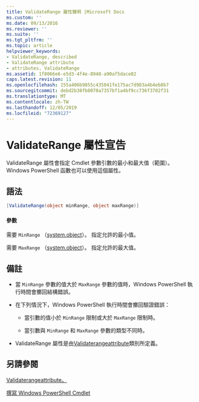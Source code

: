 ```yaml
---
title: ValidateRange 屬性聲明 |Microsoft Docs
ms.custom: ''
ms.date: 09/13/2016
ms.reviewer: ''
ms.suite: ''
ms.tgt_pltfrm: ''
ms.topic: article
helpviewer_keywords:
- ValidateRange, described
- ValidateRange attribute
- attributes, ValidateRange
ms.assetid: 1f8066e6-e5d3-4f4e-8948-a90af5dace82
caps.latest.revision: 11
ms.openlocfilehash: 155a406b9855c435041fe175ac7d983a4b4eb8b7
ms.sourcegitcommit: debd2b38fb8070a7357bf1a4bf9cc736f3702f31
ms.translationtype: MT
ms.contentlocale: zh-TW
ms.lasthandoff: 12/05/2019
ms.locfileid: "72369127"
---
```

# <a name="validaterange-attribute-declaration"></a>ValidateRange 屬性宣告

ValidateRange 屬性會指定 Cmdlet 參數引數的最小和最大值（範圍）。 Windows PowerShell 函數也可以使用這個屬性。

## <a name="syntax"></a>語法

```csharp
[ValidateRange(object minRange, object maxRange)]
```

#### <a name="parameters"></a>參數

需要 `MinRange` （[system.object](/dotnet/api/system.object)）。 指定允許的最小值。

需要 `MaxRange` （[system.object](/dotnet/api/system.object)）。 指定允許的最大值。

## <a name="remarks"></a>備註

- 當 `MinRange` 參數的值大於 `MaxRange` 參數的值時，Windows PowerShell 執行時間會擲回結構錯誤。

- 在下列情況下，Windows PowerShell 執行時間會擲回驗證錯誤：

    - 當引數的值小於 `MinRange` 限制或大於 `MaxRange` 限制時。

    - 當引數與 `MinRange` 和 `MaxRange` 參數的類型不同時。

- ValidateRange 屬性是由[Validaterangeattribute](/dotnet/api/System.Management.Automation.ValidateRangeAttribute)類別所定義。

## <a name="see-also"></a>另請參閱

[Validaterangeattribute。](/dotnet/api/System.Management.Automation.ValidateRangeAttribute)

[撰寫 Windows PowerShell Cmdlet](./writing-a-windows-powershell-cmdlet.md)
